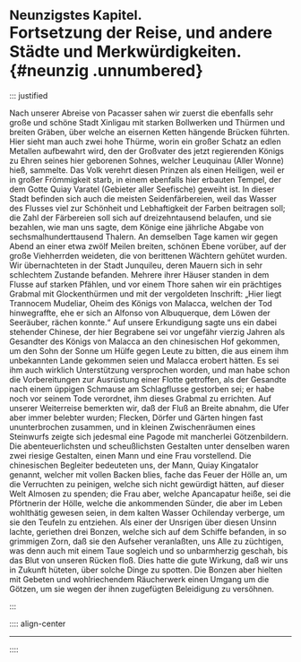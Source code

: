 # <small>Neunzigstes Kapitel.</small><br />Fortsetzung der Reise, und andere Städte und Merkwürdigkeiten.{#neunzig .unnumbered}

::: justified

Nach unserer Abreise von Pacasser sahen wir zuerst die ebenfalls sehr große und
schöne Stadt Xinligau mit starken Bollwerken und Thürmen und breiten Gräben,
über welche an eisernen Ketten hängende Brücken führten. Hier sieht man auch
zwei hohe Thürme, worin ein großer Schatz an edlen Metallen aufbewahrt wird, den
der Großvater des jetzt regierenden Königs zu Ehren seines hier geborenen
Sohnes, welcher Leuquinau (Aller Wonne) hieß, sammelte. Das Volk verehrt diesen
Prinzen als einen Heiligen, weil er in großer Frömmigkeit starb, in einem
ebenfalls hier erbauten Tempel, der dem Gotte Quiay Varatel (Gebieter aller
Seefische) geweiht ist. In dieser Stadt befinden sich auch die meisten
Seidenfärbereien, weil das Wasser des Flusses viel zur Schönheit und
Lebhaftigkeit der Farben beitragen soll; die Zahl der Färbereien soll sich auf
dreizehntausend belaufen, und sie bezahlen, wie man uns sagte, dem Könige eine
jährliche Abgabe von sechsmalhunderttausend Thalern. An demselben Tage kamen wir
gegen Abend an einer etwa zwölf Meilen breiten, schönen Ebene vorüber, auf der
große Viehherrden weideten, die von berittenen Wächtern gehütet wurden. Wir
übernachteten in der Stadt Junquileu, deren Mauern sich in sehr schlechtem
Zustande befanden. Mehrere ihrer Häuser standen in dem Flusse auf starken
Pfählen, und vor einem Thore sahen wir ein prächtiges Grabmal mit Glockenthürmen
und mit der vergoldeten Inschrift: „Hier liegt Trannocem Mudeliar, Oheim des
Königs von Malacca, welchen der Tod hinwegraffte, ehe er sich an Alfonso von
Albuquerque, dem Löwen der Seeräuber, rächen konnte.“ Auf unsere Erkundigung
sagte uns ein dabei stehender Chinese, der hier Begrabene sei vor ungefähr
vierzig Jahren als Gesandter des Königs von Malacca an den chinesischen Hof
gekommen, um den Sohn der Sonne um Hülfe gegen Leute zu bitten, die aus einem
ihm unbekannten Lande gekommen seien und Malacca erobert hätten. Es sei ihm auch
wirklich Unterstützung versprochen worden, und man habe schon die Vorbereitungen
zur Ausrüstung einer Flotte getroffen, als der Gesandte nach einem üppigen
Schmause am Schlagflusse gestorben sei; er habe noch vor seinem Tode verordnet,
ihm dieses Grabmal zu errichten. Auf unserer Weiterreise bemerkten wir, daß der
Fluß an Breite abnahm, die Ufer aber immer belebter wurden; Flecken, Dörfer und
Gärten hingen fast ununterbrochen zusammen, und in kleinen Zwischenräumen eines
Steinwurfs zeigte sich jedesmal eine Pagode mit mancherlei Götzenbildern. Die
abenteuerlichsten und scheußlichsten Gestalten unter denselben waren zwei
riesige Gestalten, einen Mann und eine Frau vorstellend. Die chinesischen
Begleiter bedeuteten uns, der Mann, Quiay Kingatalor genannt, welcher mit vollen
Backen blies, fache das Feuer der Hölle an, um die Verruchten zu peinigen,
welche sich nicht gewürdigt hätten, auf dieser Welt Almosen zu spenden; die Frau
aber, welche Apancapatur heiße, sei die Pförtnerin der Hölle, welche die
ankommenden Sünder, die aber im Leben wohlthätig gewesen seien, in dem kalten
Wasser Ochilenday verberge, um sie den Teufeln zu entziehen. Als einer der
Unsrigen über diesen Unsinn lachte, geriethen drei Bonzen, welche sich auf dem
Schiffe befanden, in so grimmigen Zorn, daß sie den Aufseher veranlaßten, uns
Alle zu züchtigen, was denn auch mit einem Taue sogleich und so unbarmherzig
geschah, bis das Blut von unseren Rücken floß. Dies hatte die gute Wirkung, daß
wir uns in Zukunft hüteten, über solche Dinge zu spotten. Die Bonzen aber
hielten mit Gebeten und wohlriechendem Räucherwerk einen Umgang um die Götzen,
um sie wegen der ihnen zugefügten Beleidigung zu versöhnen. 

:::

:::: align-center
****
::::
